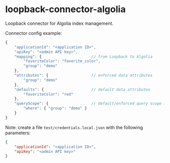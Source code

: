 # loopback-connector-algolia

Loopback connector for Algolia index management.

Connector config example:

``` js
{
    "applicationId": "<application ID>",
    "apiKey": "<admin API key>",
    "mapping": {                      // from Loopback to Algolia
        "favoriteColor": "favorite_color",
        "group": "demo"
    },
    "attributes": {                   // enforced data attributes
        "group": "demo"
    },
    "defaults": {                     // default data attributes
        "favoriteColor": "red"
    },
    "queryScope": {                   // default/enforced query scope (Loopback)
        "where": { "group": "demo" }
    }
}
```

Note: create a file `test/credentials.local.json` with the following parameters:


``` json
{
    "applicationId": "<application ID>",
    "apiKey": "<admin API key>"
}
```
